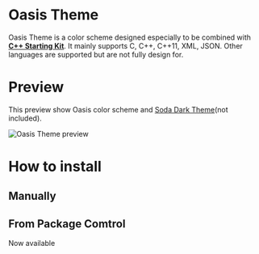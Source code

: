 # Oasis Theme

Oasis Theme is a color scheme designed especially to be combined with [**C++ Starting Kit**](https://sublime.wbond.net/packages/C%2B%2B%20Starting%20Kit). It mainly supports C, C++, C++11, XML, JSON. Other languages are supported but are not fully design for.

# Preview

This preview show Oasis color scheme and [Soda Dark Theme](http://buymeasoda.github.io/soda-theme/)(not included).

![Oasis Theme preview](https://github.com/kodLite/cppStartingKit-Guide/blob/master/screenshot/Oasis-Theme/Preview-Oasis-Theme_002.jpg?raw=true)

# How to install

## Manually

## From Package Comtrol
Now available
